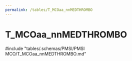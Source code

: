 ```yaml
---
permalink: /tables/T_MCOaa_nnMEDTHROMBO
---
```

# T_MCOaa_nnMEDTHROMBO

<!-- ATTENTION : Ne pas supprimer ou modifier la ligne ci-dessous -->
#include "tables/.schemas/PMSI/PMSI MCO/T_MCOaa_nnMEDTHROMBO.md"
<!-- ATTENTION : Ne pas supprimer ou modifier la ligne ci-dessus -->
